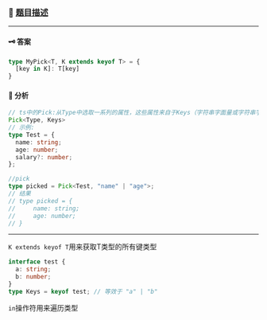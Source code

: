 ### 🔗 [题目描述](https://github.com/type-challenges/type-challenges/blob/main/questions/00004-easy-pick/README.zh-CN.md)
---
#### 🗝 答案
```ts
type MyPick<T, K extends keyof T> = {
  [key in K]: T[key] 
}
```
#### 📑 分析
```ts
// ts中的Pick:从Type中选取一系列的属性，这些属性来自于Keys（字符串字面量或字符串字面量的联合类型），用这些属性构成新的type
Pick<Type, Keys>
// 示例:
type Test = {
  name: string;
  age: number;
  salary?: number;
};

//pick
type picked = Pick<Test, "name" | "age">;
// 结果
// type picked = {
//     name: string;
//     age: number;
// }
```
---

`K extends keyof T`用来获取T类型的所有键类型
```ts
interface test {
  a: string;
  b: number;
}
type Keys = keyof test; // 等效于 "a" | "b"
```
`in`操作符用来遍历类型
